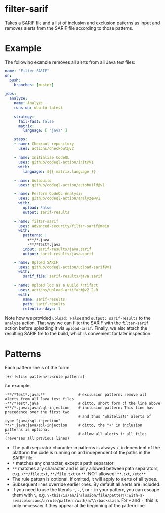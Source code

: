 # filter-sarif

Takes a SARIF file and a list of inclusion and exclusion patterns as input and removes alerts from the SARIF file according to those patterns.

# Example

The following example removes all alerts from all Java test files:

```yaml
name: "Filter SARIF"
on:
  push:
    branches: [master]

jobs:
  analyze:
    name: Analyze
    runs-on: ubuntu-latest

    strategy:
      fail-fast: false
      matrix:
        language: [ 'java' ]

    steps:
    - name: Checkout repository
      uses: actions/checkout@v2

    - name: Initialize CodeQL
      uses: github/codeql-action/init@v1
      with:
        languages: ${{ matrix.language }}

    - name: Autobuild
      uses: github/codeql-action/autobuild@v1

    - name: Perform CodeQL Analysis
      uses: github/codeql-action/analyze@v1
      with:
        upload: False
        output: sarif-results

    - name: filter-sarif
      uses: advanced-security/filter-sarif@main
      with:
        patterns: |
          +**/*.java
          -**/*Test*.java
        input: sarif-results/java.sarif
        output: sarif-results/java.sarif

    - name: Upload SARIF
      uses: github/codeql-action/upload-sarif@v1
      with:
        sarif_file: sarif-results/java.sarif

    - name: Upload loc as a Build Artifact
      uses: actions/upload-artifact@v2.2.0
      with:
        name: sarif-results
        path: sarif-results
        retention-days: 1
```

Note how we provided `upload: False` and `output: sarif-results` to the `analyze` action. That way we can filter the SARIF with the `filter-sarif` action before uploading it via `upload-sarif`. Finally, we also attach the resulting SARIF file to the build, which is convenient for later inspection.

# Patterns

Each pattern line is of the form:
```
[+/-]<file pattern>[:<rule pattern>]
```

for example:
```
-**/*Test*.java:**               # exclusion pattern: remove all alerts from all Java test files
-**/*Test*.java                  # ditto, short form of the line above
+**/*.java:java/sql-injection    # inclusion pattern: This line has precedence over the first two
                                 # and thus "whitelists" alerts of type "java/sql-injection"
**/*.java:java/sql-injection     # ditto, the "+" in inclusion patterns is optional
**                               # allow all alerts in all files (reverses all previous lines)
```

* The path separator character in patterns is always `/`, independent of the platform the code is running on and independent of the paths in the SARIF file.
* `*` matches any character, except a path separator
* `**` matches any character and is only allowed between path separators, e.g. `/**/file.txt`, `**/file.txt` or `**`. NOT allowed: `**.txt`, `/etc**`
* The rule pattern is optional. If omitted, it will apply to alerts of all types.
* Subsequent lines override earlier ones. By default all alerts are included.
* If you need to use the literals `+`, `-`, `\` or `:` in your pattern, you can escape them with `\`, e.g. `\-this/is/an/inclusion/file/pattern\:with-a-semicolon:and/a/rule/pattern/with/a/\\/backslash`. For `+` and `-`, this is only necessary if they appear at the beginning of the pattern line.
